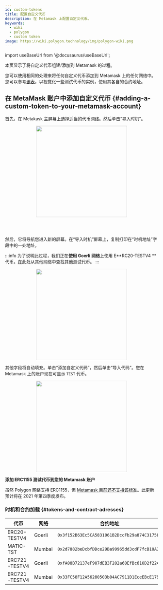 ```yaml
---
id: custom-tokens
title: 配置自定义代币
description: 在 Metamask 上配置自定义代币。
keywords:
  - wiki
  - polygon
  - custom token
image: https://wiki.polygon.technology/img/polygon-wiki.png
---
```


import useBaseUrl from '@docusaurus/useBaseUrl';

本页显示了将自定义代币组建/添加到 Metamask 的过程。

您可以使用相同的处理来将任何自定义代币添加到 Metamask 上的任何网络中。您可以参考[该表](#tokens-and-contract-adresses)，以视觉化一些测试代币的实例，使用其各自的合约地址。

## 在 MetaMask 账户中添加自定义代币 {#adding-a-custom-token-to-your-metamask-account}

首先，在 Metakask 主屏幕上选择适当的代币网络。然后单击“导入时机”。

<div align="center">
<img width="300" src={useBaseUrl("img/metamask/develop/add-test-token.png")} />
</div>

<br></br>

然后，它将导航您进入新的屏幕。在“导入时机”屏幕上，复制打印在“时机地址”字段中的一处地址。

:::info
为了说明此过程，我们正在**使用 Goerli 网络**上使用 E**RC20-TESTV4 **代币。[<ins>在</ins>](#tokens-and-contract-adresses)此处从其他网络中查找其他测试代币。
:::

<div align="center">
<img width="300" src={useBaseUrl("img/metamask/develop/token-contract-address.png")} />
</div>

其他字段将自动填充。单击“添加自定义代码”，然后单击“导入代码”。您在 Metamask 上的账户现在可显示 `TEST` 代币。

<div align="center">
<img width="300" src={useBaseUrl("img/metamask/develop/added-token.png")} />
</div>

**添加 ERC1155 测试代币到您的 Metamask 账户**

虽然 Polygon 网络支持 ERC1155，但 [Metamask 目前还不支持该标准](https://metamask.zendesk.com/hc/en-us/articles/360058488651-Does-MetaMask-support-ERC-1155-)。此更新预计将在 2021 年第四季度发布。

### 时机和合约加载 {#tokens-and-contract-adresses}

| 代币 | 网络 | 合约地址 |
|---------------|---------|----------------------------------------------|
| ERC20-TESTV4 | Goerli | `0x3f152B63Ec5CA5831061B2DccFb29a874C317502` |
| MATIC-TST | Mumbai | `0x2d7882beDcbfDDce29Ba99965dd3cdF7fcB10A1e` |
| ERC721-TESTV4 | Goerli | `0xfA08B72137eF907dEB3F202a60EfBc610D2f224b` |
| ERC721-TESTV4 | Mumbai | `0x33FC58F12A56280503b04AC7911D1EceEBcE179c` |